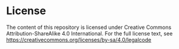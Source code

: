 # License
The content of this repository is licensed under Creative Commons Attribution-ShareAlike 4.0 International.
For the full license text, see https://creativecommons.org/licenses/by-sa/4.0/legalcode